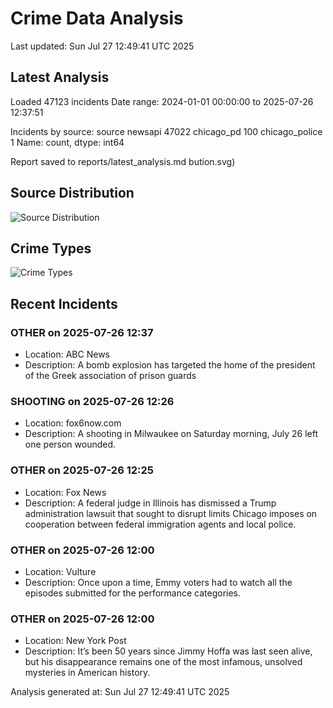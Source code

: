 # Crime Data Analysis
Last updated: Sun Jul 27 12:49:41 UTC 2025

## Latest Analysis

Loaded 47123 incidents
Date range: 2024-01-01 00:00:00 to 2025-07-26 12:37:51

Incidents by source:
source
newsapi           47022
chicago_pd          100
chicago_police        1
Name: count, dtype: int64

Report saved to reports/latest_analysis.md
bution.svg)

## Source Distribution
![Source Distribution](images/source_distribution.svg)

## Crime Types
![Crime Types](images/crime_types.svg)

## Recent Incidents

### OTHER on 2025-07-26 12:37
- Location: ABC News
- Description: A bomb explosion has targeted the home of the president of the Greek association of prison guards


### SHOOTING on 2025-07-26 12:26
- Location: fox6now.com
- Description: A shooting in Milwaukee on Saturday morning, July 26 left one person wounded.


### OTHER on 2025-07-26 12:25
- Location: Fox News
- Description: A federal judge in Illinois has dismissed a Trump administration lawsuit that sought to disrupt limits Chicago imposes on cooperation between federal immigration agents and local police.


### OTHER on 2025-07-26 12:00
- Location: Vulture
- Description: Once upon a time, Emmy voters had to watch all the episodes submitted for the performance categories.


### OTHER on 2025-07-26 12:00
- Location: New York Post
- Description: It’s been 50 years since Jimmy Hoffa was last seen alive, but his disappearance remains one of the most infamous, unsolved mysteries in American history.

Analysis generated at: Sun Jul 27 12:49:41 UTC 2025
